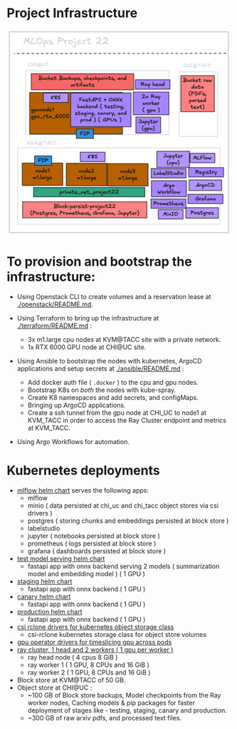 # Project Infrastructure


![systemdiagram](./continousx.png)

# To provision and bootstrap the infrastructure:

- Using Openstack CLI to create volumes and a reservation lease at [./openstack/README.md](./openstack/README.md).

- Using Terraform to bring up the infrastructure at [./terraform/README.md](./terraform/README.md) :
    - 3x m1.large cpu nodes at KVM@TACC site with a private network.
    - 1x RTX 6000 GPU node at CHI@UC site.

- Using Ansible to bootstrap the nodes with kubernetes, ArgoCD applications and setup secrets at [./ansible/README.md](./ansible/README.md) :
    - Add docker auth file ( `.docker` ) to the cpu and gpu nodes.
    - Bootstrap K8s on _both_ the nodes with kube-spray.
    - Create K8 namespaces and add secrets, and configMaps.
    - Bringing up ArgoCD applications.
    - Create a ssh tunnel from the gpu node at CHI_UC to node1 at KVM_TACC in order to access the Ray Cluster endpoint and metrics at KVM_TACC.

- Using Argo Workflows for automation.

# Kubernetes deployments

- [mlflow helm chart](./kubernetes/mlflow) serves the following apps:
    - mlflow
    - minio ( data persisted at chi_uc and chi_tacc object stores via csi drivers )
    - postgres ( storing chunks and embeddings persisted at block store )
    - labelstudio
    - jupyter ( notebooks persisted at block store )
    - prometheus ( logs persisted at block store )
    - grafana ( dashboards persisted at block store )
- [test model serving helm chart](./kubernetes/serve_testing)
    - fastapi app with onnx backend serving 2 models ( summarization model and embedding model ) ( 1 GPU )
- [staging helm chart](./kubernetes/serve_staging)
    - fastapi app with onnx backend ( 1 GPU )
- [canary helm chart](./kubernetes/serve_canary)
    - fastapi app with onnx backend ( 1 GPU )
- [production helm chart](./kubernetes/serve_prod)
    - fastapi app with onnx backend ( 1 GPU )
- [csi rclone drivers for kubernetes object storage class](./kubernetes/csi-rclone)
    - csi-rclone kubernetes storage class for object store volumes
- [gpu operator drivers for timeslicing gpu across pods](./kubernetes/gpu-operator)
- [ray cluster, 1 head and 2 workers ( 1 gpu per worker )](./kubernetes/kube-ray)
    - ray head node ( 4 cpus 8 GiB )
    - ray worker 1 ( 1 GPU, 8 CPUs and 16 GiB )
    - ray worker 2 ( 1 GPU, 8 CPUs and 16 GiB )
- Block store at KVM@TACC of 50 GB.
- Object store at CHI@UC :
    - ~100 GB of Block store backups, Model checkpoints from the Ray worker nodes, Caching models & pip packages for faster deployment of stages like - testing, staging, canary and production.
    - ~300 GB of raw arxiv pdfs, and processed text files.



